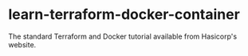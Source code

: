# learn-terraform-docker-container
The standard Terraform and Docker tutorial available from Hasicorp's website.